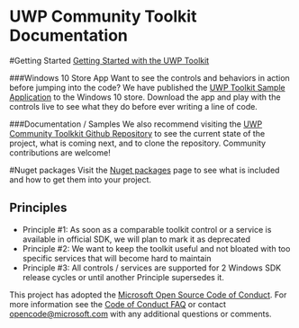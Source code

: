 UWP Community Toolkit Documentation
=========================

#Getting Started
[Getting Started with the UWP Toolkit](en-us/uwp-commmunity-toolkit/get-started/get-started.md)

###Windows 10 Store App
Want to see the controls and behaviors in action before jumping into the code?  We have published the [UWP Toolkit Sample Application](https://www.microsoft.com/store/apps/9nblggh4tlcq) to the Windows 10 store.  Download the app and play with the controls live to see what they do before ever writing a line of code.

###Documentation / Samples
We also recommend visiting the [UWP Community Toolkkit Github Repository](https://github.com/Microsoft/UWPCommunityToolkit) to see the current state of the project, what is coming next, and to clone the repository.  Community contributions are welcome!

#Nuget packages
Visit the [Nuget packages](en-us/uwp-commmunity-toolkit/get-started/nugetpackages.md) page to see what is included and how to get them into your project.

## Principles
 - Principle #1: As soon as a comparable toolkit control or a service is available in official SDK, we will plan to mark it as deprecated
 - Principle #2: We want to keep the toolkit useful and not bloated with too specific services that will become hard to maintain
 - Principle #3: All controls / services are supported for 2 Windows SDK release cycles or until another Principle supersedes it.

This project has adopted the [Microsoft Open Source Code of Conduct](https://opensource.microsoft.com/codeofconduct/). For more information see the [Code of Conduct FAQ](https://opensource.microsoft.com/codeofconduct/faq/) or contact [opencode@microsoft.com](mailto:opencode@microsoft.com) with any additional questions or comments. 
